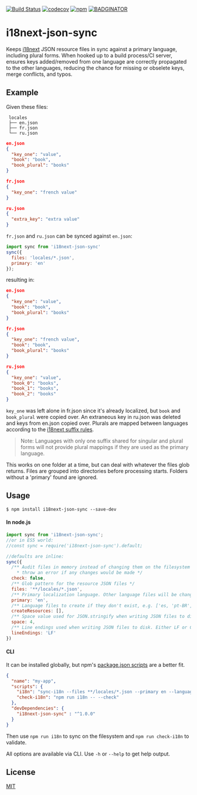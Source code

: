 [![Build Status](https://travis-ci.org/jwbay/i18next-json-sync.svg?branch=master)](https://travis-ci.org/jwbay/i18next-json-sync)
[![codecov](https://codecov.io/gh/jwbay/i18next-json-sync/branch/master/graph/badge.svg)](https://codecov.io/gh/jwbay/i18next-json-sync)
[![npm](https://img.shields.io/npm/v/i18next-json-sync.svg)](https://www.npmjs.com/package/i18next-json-sync)
[![BADGINATOR](https://badginator.herokuapp.com/jwbay/i18next-json-sync.svg)](https://github.com/defunctzombie/badginator)
# i18next-json-sync

Keeps [i18next](https://github.com/i18next/i18next) JSON resource files in sync against a primary
language, including plural forms. When hooked up to a build process/CI server, ensures keys
added/removed from one language are correctly propagated to the other languages, reducing the chance
for missing or obselete keys, merge conflicts, and typos.

## Example
Given these files:
```
 locales
 ├── en.json
 ├── fr.json
 └── ru.json
```

```json
en.json
{
  "key_one": "value",
  "book": "book",
  "book_plural": "books"
}

fr.json
{
  "key_one": "french value"
}

ru.json
{
  "extra_key": "extra value"
}
```


`fr.json` and `ru.json` can be synced against `en.json`:

```js
import sync from 'i18next-json-sync'
sync({
  files: 'locales/*.json',
  primary: 'en'
});
```

resulting in:

```json
en.json
{
  "key_one": "value",
  "book": "book",
  "book_plural": "books"
}

fr.json
{
  "key_one": "french value",
  "book": "book",
  "book_plural": "books"
}

ru.json
{
  "key_one": "value",
  "book_0": "books",
  "book_1": "books",
  "book_2": "books"
}
```

`key_one` was left alone in fr.json since it's already localized, but `book` and `book_plural` were copied over.
An extraneous key in ru.json was deleted and keys from en.json copied over. Plurals are mapped between
languages according to the [i18next suffix rules](http://i18next.com/docs/plurals/).

> Note: Languages with only one suffix shared for singular and plural forms will not provide plural
mappings if they are used as the primary language. 

This works on one folder at a time, but can deal with whatever the files glob returns. Files are
grouped into directories before processing starts. Folders without a 'primary' found are ignored.

## Usage

`$ npm install i18next-json-sync --save-dev`

#### In node.js

```js
import sync from 'i18next-json-sync';
//or in ES5 world:
//const sync = require('i18next-json-sync').default;

//defaults are inline:
sync({
  /** Audit files in memory instead of changing them on the filesystem and
    * throw an error if any changes would be made */
  check: false,
  /** Glob pattern for the resource JSON files */
  files: '**/locales/*.json',
  /** Primary localization language. Other language files will be changed to match */
  primary: 'en',
  /** Language files to create if they don't exist, e.g. ['es, 'pt-BR', 'fr'] */
  createResources: [],
  /** Space value used for JSON.stringify when writing JSON files to disk */
  space: 4,
  /** Line endings used when writing JSON files to disk. Either LF or CRLF */
  lineEndings: 'LF'
})
```

#### CLI

It can be installed globally, but npm's [package.json scripts](https://docs.npmjs.com/misc/scripts) are a better fit.

```json
{
  "name": "my-app",
  "scripts": {
    "i18n": "sync-i18n --files **/locales/*.json --primary en --languages es fr ja zh ko --space 2",
    "check-i18n": "npm run i18n -- --check"
  },
  "devDependencies": {
    "i18next-json-sync" : "^1.0.0"
  }
}
```

Then use `npm run i18n` to sync on the filesystem and `npm run check-i18n` to validate.

All options are available via CLI. Use `-h` or `--help` to get help output.

## License

[MIT](LICENSE)
